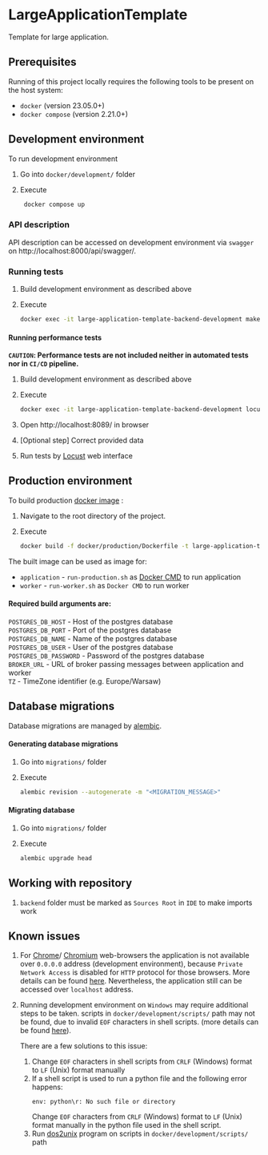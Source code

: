 # LargeApplicationTemplate

Template for large application.

## Prerequisites

Running of this project locally requires the following tools to be
present on the host system:

* `docker` (version 23.05.0+)
* `docker compose` (version 2.21.0+)

## Development environment

To run development environment
1. Go into `docker/development/` folder
2. Execute
   
   ```bash
    docker compose up
   ```

### API description

API description can be accessed on development environment via `swagger` on 
http://localhost:8000/api/swagger/.

### Running tests

1. Build development environment as described above
2. Execute

   ```bash
   docker exec -it large-application-template-backend-development make
   ```

#### Running performance tests

**`CAUTION`: Performance tests are not included
neither in automated tests nor in `CI/CD` pipeline.**

1. Build development environment as described above
2. Execute

   ```bash
   docker exec -it large-application-template-backend-development locust --locustfile "tests/performance/PATH_TO_TESTS_PER_MODULE" --host "http://localhost:8000"
   ```

3. Open http://localhost:8089/ in browser
4. [Optional step] Correct provided data
5. Run tests by [Locust](https://locust.io/) web interface

## Production environment

To build production
[docker image](https://docs.docker.com/engine/reference/commandline/images/)
:

1. Navigate to the root directory of the project.
2. Execute 

    ```bash
    docker build -f docker/production/Dockerfile -t large-application-template-backend-production --build-arg {REQUIRED ARGUMENTS} .
    ```

The built image can be used as image for:
- `application` - `run-production.sh` as
[Docker CMD](https://docs.docker.com/engine/reference/builder/#cmd)
to run application
- `worker` - `run-worker.sh` as `Docker CMD` to run worker

#### Required build arguments are:
`POSTGRES_DB_HOST` - Host of the postgres database  
`POSTGRES_DB_PORT` - Port of the postgres database  
`POSTGRES_DB_NAME` - Name of the postgres database  
`POSTGRES_DB_USER` - User of the postgres database  
`POSTGRES_DB_PASSWORD` - Password of the postgres database  
`BROKER_URL` - URL of broker passing messages between application and worker  
`TZ` - TimeZone identifier (e.g. Europe/Warsaw)  

## Database migrations

Database migrations are managed by
[alembic](https://alembic.sqlalchemy.org/en/latest/).

#### Generating database migrations

1. Go into `migrations/` folder
2. Execute

   ```bash
   alembic revision --autogenerate -m "<MIGRATION_MESSAGE>"
    ```

#### Migrating database

1. Go into `migrations/` folder
2. Execute

    ```bash
    alembic upgrade head
     ```

## Working with repository

1. `backend` folder must be marked as `Sources Root` in `IDE` to make imports work

## Known issues

1. For
   [Chrome](https://www.google.com/chrome/)/
   [Chromium](https://www.chromium.org/chromium-projects/)
   web-browsers the application is not available over `0.0.0.0` address (development environment),
   because `Private Network Access` is disabled for `HTTP` protocol for those browsers.
   More details can be found
   [here](https://bugs.chromium.org/p/chromium/issues/detail?id=1300021).
   Nevertheless, the application still can be accessed over `localhost` address.
2. Running development environment on `Windows` may require additional steps to be taken.
   scripts in `docker/development/scripts/` path may not be found, due to invalid `EOF` characters in shell scripts.
   (more details can be found
   [here](https://stackoverflow.com/questions/2920416/configure-bin-shm-bad-interpreter)).
   
   There are a few solutions to this issue:
   1) Change `EOF` characters in shell scripts from `CRLF` (Windows) format to `LF` (Unix) format manually
   2) If a shell script is used to run a python file and the following error happens:
      ```shell
      env: python\r: No such file or directory
      ```
      Change `EOF` characters from `CRLF` (Windows) format to `LF` (Unix) format manually in the python file used in the shell script. 
   3) Run 
   [dos2unix](https://dos2unix.sourceforge.io)
   program on scripts in `docker/development/scripts/` path
